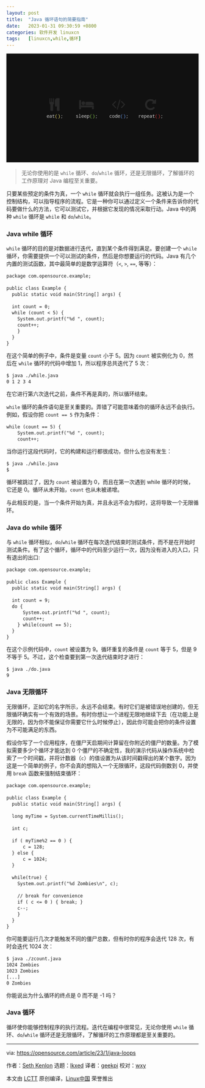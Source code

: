 ```yaml
---
layout: post
title:	"Java 循环语句的简要指南"
date:	2023-01-31 09:30:59 +0800 
categories:	软件开发 linuxcn 
tags:	[linuxcn,while,循环]
---
```



![](/Asserts/Images/album/202301/31/093057lesc38vufbuzustm.jpg)



> 
> 无论你使用的是 `while` 循环、`do`/`while` 循环，还是无限循环，了解循环的工作原理对 Java 编程至关重要。
> 
> 
> 


只要某些预定的条件为真，一个 `while` 循环就会执行一组任务。这被认为是一个控制结构，可以指导程序的流程。它是一种你可以通过定义一个条件来告诉你的代码要做什么的方法，它可以测试它，并根据它发现的情况采取行动。Java 中的两种 `while` 循环是 `while` 和 `do`/`while`。


### Java while 循环


`while` 循环的目的是对数据进行迭代，直到某个条件得到满足。要创建一个 `while` 循环，你需要提供一个可以测试的条件，然后是你想要运行的代码。Java 有几个内置的测试函数，其中最简单的是数学运算符（`<`, `>`, `==`, 等等）：



```
package com.opensource.example;

public class Example {
  public static void main(String[] args) {

  int count = 0;
  while (count < 5) {
    System.out.printf("%d ", count);
    count++;
    }
  }
}

```

在这个简单的例子中，条件是变量 `count` 小于 5。因为 `count` 被实例化为 0，然后在 `while` 循环的代码中增加 1，所以程序总共迭代了 5 次：



```
$ java ./while.java
0 1 2 3 4

```

在它进行第六次迭代之前，条件不再是真的，所以循环结束。


`while` 循环的条件语句是至关重要的。弄错了可能意味着你的循环永远不会执行。例如，假设你把 `count == 5` 作为条件：



```
while (count == 5) {
    System.out.printf("%d ", count);
    count++;

```

当你运行这段代码时，它的构建和运行都很成功，但什么也没有发生：



```
$ java ./while.java
$

```

循环被跳过了，因为 `count` 被设置为 0，而且在第一次遇到 while 循环的时候，它还是 0。循环从未开始，`count` 也从未被递增。


与此相反的是，当一个条件开始为真，并且永远不会为假时，这将导致一个无限循环。


### Java do while 循环


与 `while` 循环相似，`do`/`while` 循环在每次迭代结束时测试条件，而不是在开始时测试条件。有了这个循环，循环中的代码至少运行一次，因为没有进入的入口，只有退出的出口:



```
package com.opensource.example;

public class Example {
  public static void main(String[] args) {

  int count = 9;
  do {
      System.out.printf("%d ", count);
      count++;
    } while(count == 5);
  }
}

```

在这个示例代码中，`count` 被设置为 9。循环重复的条件是 `count` 等于 5，但是 9 不等于 5。不过，这个检查要到第一次迭代结束时才进行：



```
$ java ./do.java
9

```

### Java 无限循环


无限循环，正如它的名字所示，永远不会结束。有时它们是被错误地创建的，但无限循环确实有一个有效的场景。有时你想让一个进程无限地继续下去（在功能上是无限的，因为你不能保证你需要它什么时候停止），因此你可能会把你的条件设置为不可能满足的东西。


假设你写了一个应用程序，在僵尸天启期间计算留在你附近的僵尸的数量。为了模拟需要多少个循环才能达到 0 个僵尸的不确定性，我的演示代码从操作系统中检索了一个时间戳，并将计数器（`c`）的值设置为从该时间戳得出的某个数字。因为这是一个简单的例子，你不会真的想陷入一个无限循环，这段代码倒数到 0，并使用 `break` 函数来强制结束循环：



```
package com.opensource.example;

public class Example {
  public static void main(String[] args) {

  long myTime = System.currentTimeMillis();

  int c;

  if ( myTime%2 == 0 ) {
      c = 128;
  } else {
      c = 1024;
  }

  while(true) {
    System.out.printf("%d Zombies\n", c);

    // break for convenience
    if ( c <= 0 ) { break; }
    c--;
    }
  }
}

```

你可能要运行几次才能触发不同的僵尸总数，但有时你的程序会迭代 128 次，有时会迭代 1024 次：



```
$ java ./zcount.java
1024 Zombies
1023 Zombies
[...]
0 Zombies

```

你能说出为什么循环的终点是 0 而不是 -1 吗？


### Java 循环


循环使你能够控制程序的执行流程。迭代在编程中很常见，无论你使用 `while` 循环、`do`/`while` 循环还是无限循环，了解循环的工作原理都是至关重要的。




---


via: <https://opensource.com/article/23/1/java-loops>


作者：[Seth Kenlon](https://opensource.com/users/seth) 选题：[lkxed](https://github.com/lkxed) 译者：[geekpi](https://github.com/geekpi) 校对：[wxy](https://github.com/wxy)


本文由 [LCTT](https://github.com/LCTT/TranslateProject) 原创编译，[Linux中国](https://linux.cn/) 荣誉推出
